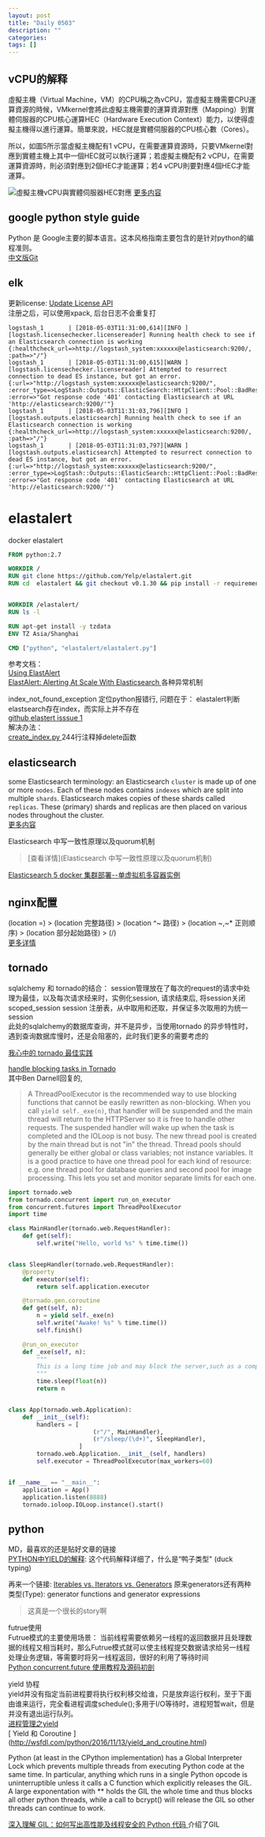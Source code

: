 ```yaml
---
layout: post
title: "Daily 0503"
description: ""
categories: 
tags: []
---
```

 



## vCPU的解释    

虛擬主機（Virtual Machine，VM）的CPU稱之為vCPU，當虛擬主機需要CPU運算資源的時候，VMkernel會將此虛擬主機需要的運算資源對應（Mapping）到實體伺服器的CPU核心運算HEC（Hardware Execution Context）能力，以使得虛擬主機得以進行運算。簡單來說，HEC就是實體伺服器的CPU核心數（Cores）。   

所以，如圖5所示當虛擬主機配有1 vCPU，在需要運算資源時，只要VMkernel對應到實體主機上其中一個HEC就可以執行運算；若虛擬主機配有2 vCPU，在需要運算資源時，則必須對應到2個HEC才能運算；若4 vCPU則要對應4個HEC才能運算。  


![虛擬主機vCPU與實體伺服器HEC對應](https://hyvi.github.io/blog-images/20180503/NP120109000212031413512801.png)
[更多内容 ](http://www.netadmin.com.tw/article_content.aspx?sn=1201090002&jump=2)  


## google python style guide  

Python 是 Google主要的脚本语言。这本风格指南主要包含的是针对python的编程准则。  
[中文版Git](https://github.com/zh-google-styleguide/zh-google-styleguide/tree/master/google-python-styleguide)   

## elk 

更新license: [Update License API](https://www.elastic.co/guide/en/elasticsearch/reference/6.2/update-license.html)   
注册之后，可以使用xpack, 后台日志不会重复打   

``` log
logstash_1       | [2018-05-03T11:31:00,614][INFO ][logstash.licensechecker.licensereader] Running health check to see if an Elasticsearch connection is working {:healthcheck_url=>http://logstash_system:xxxxxx@elasticsearch:9200/, :path=>"/"}
logstash_1       | [2018-05-03T11:31:00,615][WARN ][logstash.licensechecker.licensereader] Attempted to resurrect connection to dead ES instance, but got an error. {:url=>"http://logstash_system:xxxxxx@elasticsearch:9200/", :error_type=>LogStash::Outputs::ElasticSearch::HttpClient::Pool::BadResponseCodeError, :error=>"Got response code '401' contacting Elasticsearch at URL 'http://elasticsearch:9200/'"}
logstash_1       | [2018-05-03T11:31:03,796][INFO ][logstash.outputs.elasticsearch] Running health check to see if an Elasticsearch connection is working {:healthcheck_url=>http://logstash_system:xxxxxx@elasticsearch:9200/, :path=>"/"}
logstash_1       | [2018-05-03T11:31:03,797][WARN ][logstash.outputs.elasticsearch] Attempted to resurrect connection to dead ES instance, but got an error. {:url=>"http://logstash_system:xxxxxx@elasticsearch:9200/", :error_type=>LogStash::Outputs::ElasticSearch::HttpClient::Pool::BadResponseCodeError, :error=>"Got response code '401' contacting Elasticsearch at URL 'http://elasticsearch:9200/'"}
```

# elastalert
docker elastalert  

``` dockerfile
FROM python:2.7

WORKDIR /
RUN git clone https://github.com/Yelp/elastalert.git
RUN cd  elastalert && git checkout v0.1.30 && pip install -r requirements.txt


WORKDIR /elastalert/
RUN ls -l 

RUN apt-get install -y tzdata
ENV TZ Asia/Shanghai

CMD ["python", "elastalert/elastalert.py"]

```
参考文档：  
[Using ElastAlert](https://mannekentech.com/2018/01/19/using-elastalert/)   
[ElastAlert: Alerting At Scale With Elasticsearch ](https://engineeringblog.yelp.com/2015/10/elastalert-alerting-at-scale-with-elasticsearch.html)    各种异常机制  

index_not_found_exception 定位python报错行, 问题在于： elastalert判断elastsearch存在index，而实际上并不存在  
[  github elastert isssue 1 ]( https://github.com/Yelp/elastalert/issues/1139 )   
解决办法：   
[ create_index.py ]( https://github.com/Yelp/elastalert/blob/master/elastalert/create_index.py ) 244行注释掉delete函数   




## elasticsearch  

some Elasticsearch terminology: 
an Elasticsearch `cluster` is made up of one or more `nodes`. Each of these nodes contains `indexes` which are split into multiple `shards`. Elasticsearch makes copies of these shards called `replicas`. These (primary) shards and replicas are then placed on various nodes throughout the cluster.   
[更多内容](http://chrissimpson.co.uk/elasticsearch-yellow-cluster-status-explained.html)   

Elasticsearch 中写一致性原理以及quorum机制  
> [查看详情](Elasticsearch 中写一致性原理以及quorum机制)

[Elasticsearch 5 docker 集群部署--单虚拟机多容器实例](https://luyiisme.github.io/2017/05/06/elasticsearch-docker-on-one-vm/)   

## nginx配置
(location =) > (location 完整路径) > (location ^~ 路径) > (location ~,~* 正则顺序) > (location 部分起始路径) > (/)  
[更多详情](http://seanlook.com/2015/05/17/nginx-location-rewrite/)  

## tornado

sqlalchemy 和 tornado的结合： session管理放在了每次的request的请求中处理为最佳，以及每次请求经来时，实例化session, 请求结束后, 将session关闭  
scoped_session session 注册表，从中取用和还取，并保证多次取用的为统一session   
此处的sqlalchemy的数据库查询，并不是异步，当使用tornado 的异步特性时，遇到查询数据库慢时，还是会阻塞的，此时我们更多的需要考虑的  

[我心中的 tornado 最佳实践](https://segmentfault.com/a/1190000008650442)  

[handle blocking tasks in Tornado](https://groups.google.com/forum/#!msg/python-tornado/t-Tbn7n0IZY/ehV_o8uU3xgJ )   
其中Ben Darnell回复的, 
> A ThreadPoolExecutor is the recommended way to use blocking functions that cannot be easily rewritten as non-blocking. When you call `yield self._exe(n)`, that handler will be suspended and the main thread will return to the HTTPServer so it is free to handle other requests. The suspended handler will wake up when the task is completed and the IOLoop is not busy.
> The new thread pool is created by the main thread but is not "in" the thread. Thread pools should generally be either global or class variables; not instance variables. It is a good practice to have one thread pool for each kind of resource: e.g. one thread pool for database queries and second pool for image processing. This lets you set and monitor separate limits for each one.

``` python 
import tornado.web
from tornado.concurrent import run_on_executor
from concurrent.futures import ThreadPoolExecutor
import time

class MainHandler(tornado.web.RequestHandler):
    def get(self):
        self.write("Hello, world %s" % time.time())


class SleepHandler(tornado.web.RequestHandler):
    @property
    def executor(self):
        return self.application.executor

    @tornado.gen.coroutine
    def get(self, n):
        n = yield self._exe(n)
        self.write("Awake! %s" % time.time())
        self.finish()

    @run_on_executor
    def _exe(self, n):
        """
        This is a long time job and may block the server,such as a complex DB query or Http request.
        """
        time.sleep(float(n))
        return n


class App(tornado.web.Application):
    def __init__(self):
        handlers = [
                        (r"/", MainHandler),
                        (r"/sleep/(\d+)", SleepHandler),
                    ]
        tornado.web.Application.__init__(self, handlers)
        self.executor = ThreadPoolExecutor(max_workers=60)


if __name__ == "__main__":
    application = App()
    application.listen(8888)
    tornado.ioloop.IOLoop.instance().start()
```


## python 
MD，最喜欢的还是贴好文章的链接  
[PYTHON中YIELD的解释](http://www.wklken.me/posts/2013/07/18/python-translate-yield.html): 这个代码解释详细了，什么是“鸭子类型" (duck typing)   

再来一个链接: [Iterables vs. Iterators vs. Generators](http://nvie.com/posts/iterators-vs-generators/) 原来generators还有两种类型(Type): generator functions and generator expressions   

> 这真是一个很长的story啊


futrue使用  
Futrue模式的主要使用场景： 当前线程需要依赖另一线程的返回数据并且处理数据的线程又相当耗时，那么Futrue模式就可以使主线程提交数据请求给另一线程处理业务逻辑，等需要时将另一线程返回，很好的利用了等待时间  
[Python concurrent.future 使用教程及源码初剖](https://manjusaka.itscoder.com/2017/11/28/something-about-concurrent-future/)   

yield 协程   
yield并没有指定当前进程要将执行权利移交给谁，只是放弃运行权利，至于下面由谁来运行，完全看进程调度schedule();多用于I/O等待时，进程短暂wait，但是并没有退出运行队列。  
[ 进程管理之yield ]( https://blog.csdn.net/sunnybeike/article/details/6947137 )   
[ Yield 和 Coroutine ] (http://wsfdl.com/python/2016/11/13/yield_and_croutine.html)    


Python (at least in the CPython implementation) has a Global Interpreter Lock which prevents multiple threads from executing Python code at the same time. In particular, anything which runs in a single Python opcode is uninterruptible unless it calls a C function which explicitly releases the GIL. A large exponentation with ** holds the GIL the whole time and thus blocks all other python threads, while a call to bcrypt() will release the GIL so other threads can continue to work.  

[深入理解 GIL：如何写出高性能及线程安全的 Python 代码 ]( http://python.jobbole.com/87743/) 介绍了GIL 


